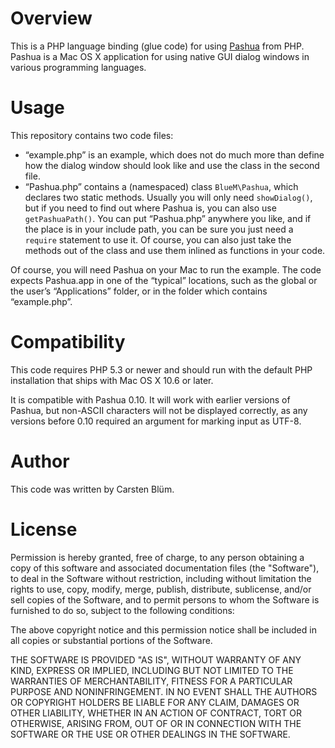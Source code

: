 Overview
===========

This is a PHP language binding (glue code) for using [Pashua](http://www.bluem.net/jump/pashua) from PHP. Pashua is a Mac OS X application for using native GUI dialog windows in various programming languages.


Usage
======
This repository contains two code files:

* “example.php” is an example, which does not do much more than define how the dialog window should look like and use the class in the second file.
* “Pashua.php” contains a (namespaced) class `BlueM\Pashua`, which declares two static methods. Usually you will only need `showDialog()`, but if you need to find out where Pashua is, you can also use `getPashuaPath()`. You can put “Pashua.php” anywhere you like, and if the place is in your include path, you can be sure you just need a `require` statement to use it. Of course, you can also just take the methods out of the class and use them inlined as functions in your code.

Of course, you will need Pashua on your Mac to run the example. The code expects Pashua.app in one of the “typical” locations, such as the global or the user’s “Applications” folder, or in the folder which contains “example.php”.


Compatibility
=============
This code requires PHP 5.3 or newer and should run with the default PHP installation that ships with Mac OS X 10.6 or later.

It is compatible with Pashua 0.10. It will work with earlier versions of Pashua, but non-ASCII characters will not be displayed correctly, as any versions before 0.10 required an argument for marking input as UTF-8.


Author
=========
This code was written by Carsten Blüm.


License
=========
Permission is hereby granted, free of charge, to any person obtaining a copy
of this software and associated documentation files (the "Software"), to deal
in the Software without restriction, including without limitation the rights
to use, copy, modify, merge, publish, distribute, sublicense, and/or sell
copies of the Software, and to permit persons to whom the Software is
furnished to do so, subject to the following conditions:

The above copyright notice and this permission notice shall be included in all
copies or substantial portions of the Software.

THE SOFTWARE IS PROVIDED "AS IS", WITHOUT WARRANTY OF ANY KIND, EXPRESS OR
IMPLIED, INCLUDING BUT NOT LIMITED TO THE WARRANTIES OF MERCHANTABILITY,
FITNESS FOR A PARTICULAR PURPOSE AND NONINFRINGEMENT. IN NO EVENT SHALL THE
AUTHORS OR COPYRIGHT HOLDERS BE LIABLE FOR ANY CLAIM, DAMAGES OR OTHER
LIABILITY, WHETHER IN AN ACTION OF CONTRACT, TORT OR OTHERWISE, ARISING FROM,
OUT OF OR IN CONNECTION WITH THE SOFTWARE OR THE USE OR OTHER DEALINGS IN THE
SOFTWARE.


